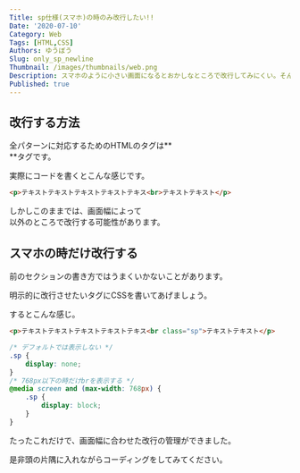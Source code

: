 ```yaml
---
Title: sp仕様(スマホ)の時のみ改行したい!!
Date: '2020-07-10'
Category: Web
Tags: [HTML,CSS]
Authors: ゆうぼう
Slug: only_sp_newline
Thumbnail: /images/thumbnails/web.png
Description: スマホのように小さい画面になるとおかしなところで改行してみにくい。そんな時のCSSのTipsを紹介します。
Published: true
---
```


## 改行する方法
全パターンに対応するためのHTMLのタグは**<br>**タグです。

実際にコードを書くとこんな感じです。

~~~html
<p>テキストテキストテキストテキストテキス<br>テキストテキスト</p>
~~~

しかしこのままでは、画面幅によって<br>以外のところで改行する可能性があります。

## スマホの時だけ改行する
前のセクションの書き方ではうまくいかないことがあります。

明示的に改行させたいタグにCSSを書いてあげましょう。

するとこんな感じ。

~~~html
<p>テキストテキストテキストテキストテキス<br class="sp">テキストテキスト</p>
~~~

~~~css
/* デフォルトでは表示しない */
.sp {
    display: none;
}
/* 768px以下の時だけbrを表示する */
@media screen and (max-width: 768px) {
    .sp {
        display: block;
    }
}
~~~

たったこれだけで、画面幅に合わせた改行の管理ができました。

是非頭の片隅に入れながらコーディングをしてみてください。
